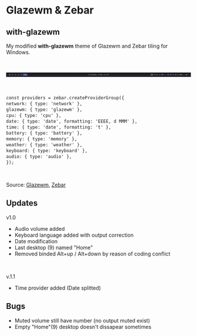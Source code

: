 # Glazewm & Zebar
## with-glazewm
My modified <b>with-glazewm</b> theme of Glazewm and Zebar tiling for Windows.

<br>

![zebar_2025-05-31.png](./zebar_2025-05-31.png)

<br>

```
const providers = zebar.createProviderGroup({
network: { type: 'network' },
glazewm: { type: 'glazewm' },
cpu: { type: 'cpu' },
date: { type: 'date', formatting: 'EEEE, d MMM' },
time: { type: 'date', formatting: 't' },
battery: { type: 'battery' },
memory: { type: 'memory' },
weather: { type: 'weather' },
keyboard: { type: 'keyboard' },
audio: { type: 'audio' },
});
```
<br>

Source: [Glazewm](https://github.com/glzr-io/glazewm), [Zebar](https://github.com/glzr-io/zebar)

## Updates

v1.0
* Audio volume added
* Keyboard language added with output correction
* Date modification
* Last desktop (9) named "Home"
* Removed binded Alt+up / Alt+down by reason of coding conflict
<br>

v.1.1
* Time provider added (Date splitted)  

## Bugs
* Muted volume still have number (no output muted exist)
* Empty "Home"(9) desktop doesn't dissapear sometimes 